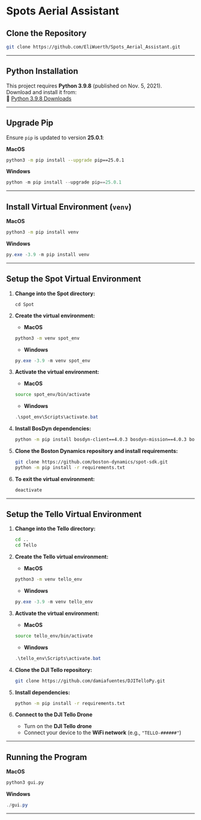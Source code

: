 # Spots Aerial Assistant

## Clone the Repository
```bash
git clone https://github.com/EliWuerth/Spots_Aerial_Assistant.git
```

---

## Python Installation
This project requires **Python 3.9.8** (published on Nov. 5, 2021).  
Download and install it from:  
🔗 [Python 3.9.8 Downloads](https://www.python.org/downloads/)

---

## Upgrade Pip
Ensure `pip` is updated to version **25.0.1**:

 **MacOS**
```bash
python3 -m pip install --upgrade pip==25.0.1
```

 **Windows**
```powershell
python -m pip install --upgrade pip==25.0.1
```

---

## Install Virtual Environment (`venv`)
 **MacOS**
```bash
python3 -m pip install venv
```

 **Windows**
```powershell
py.exe -3.9 -m pip install venv
```

---

## Setup the Spot Virtual Environment

1. **Change into the Spot directory:**
   ```
   cd Spot
   ```

2. **Create the virtual environment:**
   -  **MacOS**  
     ```bash
     python3 -m venv spot_env
     ```
   -  **Windows**  
     ```powershell
     py.exe -3.9 -m venv spot_env
     ```

3. **Activate the virtual environment:**
   -  **MacOS**  
     ```bash
     source spot_env/bin/activate
     ```
   -  **Windows**  
     ```powershell
     .\spot_env\Scripts\activate.bat
     ```

4. **Install BosDyn dependencies:**
   ```bash
   python -m pip install bosdyn-client==4.0.3 bosdyn-mission==4.0.3 bosdyn-choreography-client==4.0.3 bosdyn-orbit==4.0.3
   ```

5. **Clone the Boston Dynamics repository and install requirements:**
   ```bash
   git clone https://github.com/boston-dynamics/spot-sdk.git
   python -m pip install -r requirements.txt
   ```

6. **To exit the virtual environment:**
   ```bash
   deactivate
   ```

---

## Setup the Tello Virtual Environment

1. **Change into the Tello directory:**
   ```bash
   cd ..
   cd Tello
   ```

2. **Create the Tello virtual environment:**
   -  **MacOS**  
     ```bash
     python3 -m venv tello_env
     ```
   -  **Windows**  
     ```powershell
     py.exe -3.9 -m venv tello_env
     ```

3. **Activate the virtual environment:**
   -  **MacOS**  
     ```bash
     source tello_env/bin/activate
     ```
   -  **Windows**  
     ```powershell
     .\tello_env\Scripts\activate.bat
     ```

4. **Clone the DJI Tello repository:**
   ```bash
   git clone https://github.com/damiafuentes/DJITelloPy.git
   ```

5. **Install dependencies:**
   ```bash
   python -m pip install -r requirements.txt
   ```

6. **Connect to the DJI Tello Drone**  
   - Turn on the **DJI Tello drone**  
   - Connect your device to the **WiFi network** (e.g., `"TELLO-######"`)

---

## Running the Program
 **MacOS**
```bash
python3 gui.py
```

 **Windows**
```powershell
./gui.py
```
---

